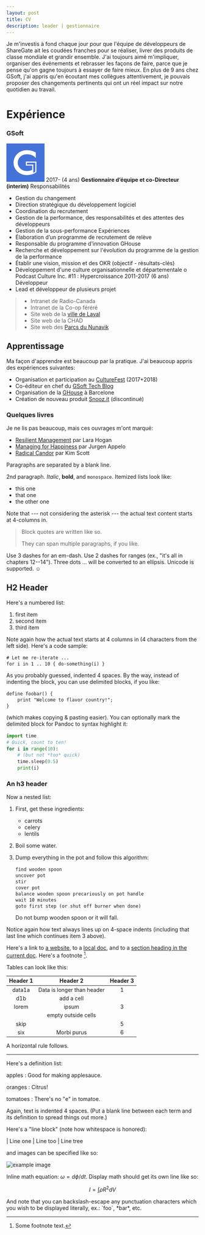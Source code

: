 ```yaml
---
layout: post
title: CV
description: leader | gestionnaire
---
```

Je m'investis à fond chaque jour pour que l'équipe de développeurs de ShareGate ait les coudées franches pour se réaliser, livrer des produits de classe mondiale et grandir ensemble. J'ai toujours aimé m'impliquer, organiser des événements et rebrasser les façons de faire, parce que je pense qu'on gagne toujours à essayer de faire mieux. En plus de 9 ans chez GSoft, j'ai appris qu'en écoutant mes collègues attentivement, je pouvais proposer des changements pertinents qui ont un réel impact sur notre quotidien au travail.

Expérience
============
### GSoft ###
![example image](/assets/images/g100.jpg?w=500&h=500&fit=crop "An exemplary image")
2017- (4 ans) **Gestionnaire d’équipe et co-Directeur (interim)**
Responsabilités
-	Gestion du changement
-	Direction stratégique du développement logiciel
-	Coordination du recrutement
-	Gestion de la performance, des responsabilités et des attentes des développeurs 
-	Gestion de la sous-performance
Expériences
-	Élaboration d’un programme de recrutement de relève
-	Responsable du programme d'innovation GHouse
-	Recherche et développement sur l'évolution du programme de la gestion de la performance 
-	Établir une vision, mission et des OKR (objectif - résultats-clés)
-	Développement d'une culture organisationnelle et départementale
o	Podcast Culture Inc. #11 : Hypercroissance
2011-2017 (6 ans) Développeur 
-	Lead et développeur de plusieurs projet
>-	Intranet de Radio-Canada
>-	Intranet de la Co-op féréré
>-	Site web de la [ville de Laval](https://www.laval.ca/)
>-	Site web de la CHAD
>-	Site web des [Parcs du Nunavik](https://www.nunavikparks.ca/)


Apprentissage
-------------
Ma façon d'apprendre est beaucoup par la pratique. J'ai beaucoup appris des expériences suivantes:
- Organisation et participation au [CultureFest](https://mtlnewtech.medium.com/culturefest-montreal-04-12-17-7dd015d0d9ea) (2017+2018)
- Co-éditeur en chef du [GSoft Tech Blog](https://medium.com/gsoft-tech)
- Organisation de la [GHouse](https://www.lesaffaires.com/blogues/simon-de-baene/j-ai-ouvert-un-bureau-au-bout-du-monde-en-laissant-les-employes-choisir-ou-voici-pourquoi/592203) à Barcelone
- Création de nouveau produit [Snooz.it](https://drdeteck.github.io/snoozit-landing-page/) (discontinué)

### Quelques livres ###
Je ne lis pas beaucoup, mais ces ouvrages m'ont marqué:
- [Resilient Management](https://resilient-management.com/) par Lara Hogan
- [Managing for Happiness](https://jurgenappelo.com/managing-for-happiness/) par Jurgen Appelo
- [Radical Candor](https://www.radicalcandor.com/) par Kim Scott



Paragraphs are separated by a blank line.

2nd paragraph. *Italic*, **bold**, and `monospace`. Itemized lists
look like:

  * this one
  * that one
  * the other one

Note that --- not considering the asterisk --- the actual text
content starts at 4-columns in.

> Block quotes are
> written like so.
>
> They can span multiple paragraphs,
> if you like.

Use 3 dashes for an em-dash. Use 2 dashes for ranges (ex., "it's all
in chapters 12--14"). Three dots ... will be converted to an ellipsis.
Unicode is supported. ☺


H2 Header
------------

Here's a numbered list:

 1. first item
 2. second item
 3. third item

Note again how the actual text starts at 4 columns in (4 characters
from the left side). Here's a code sample:

    # Let me re-iterate ...
    for i in 1 .. 10 { do-something(i) }

As you probably guessed, indented 4 spaces. By the way, instead of
indenting the block, you can use delimited blocks, if you like:

~~~
define foobar() {
    print "Welcome to flavor country!";
}
~~~

(which makes copying & pasting easier). You can optionally mark the
delimited block for Pandoc to syntax highlight it:

~~~python
import time
# Quick, count to ten!
for i in range(10):
    # (but not *too* quick)
    time.sleep(0.5)
    print(i)
~~~



### An h3 header ###

Now a nested list:

 1. First, get these ingredients:

      * carrots
      * celery
      * lentils

 2. Boil some water.

 3. Dump everything in the pot and follow
    this algorithm:

        find wooden spoon
        uncover pot
        stir
        cover pot
        balance wooden spoon precariously on pot handle
        wait 10 minutes
        goto first step (or shut off burner when done)

    Do not bump wooden spoon or it will fall.

Notice again how text always lines up on 4-space indents (including
that last line which continues item 3 above).

Here's a link to [a website](http://foo.bar), to a [local
doc](local-doc.html), and to a [section heading in the current
doc](#an-h2-header). Here's a footnote [^1].

[^1]: Some footnote text.

Tables can look like this:

| Header 1 | Header 2                   | Header 3 |
|:--------:|:--------------------------:|:--------:|
| data1a   | Data is longer than header | 1        |
| d1b      | add a cell                 |          |
| lorem    | ipsum                      | 3        |
|          | empty outside cells        |          |
| skip     |                            | 5        |
| six      | Morbi purus                | 6        |


A horizontal rule follows.

***

Here's a definition list:

apples
  : Good for making applesauce.

oranges
  : Citrus!

tomatoes
  : There's no "e" in tomatoe.

Again, text is indented 4 spaces. (Put a blank line between each
term and  its definition to spread things out more.)

Here's a "line block" (note how whitespace is honored):

| Line one
|   Line too
| Line tree

and images can be specified like so:

![example image](https://images.unsplash.com/photo-1488190211105-8b0e65b80b4e?w=500&h=500&fit=crop "An exemplary image")

Inline math equation: $\omega = d\phi / dt$. Display
math should get its own line like so:

$$I = \int \rho R^{2} dV$$

And note that you can backslash-escape any punctuation characters
which you wish to be displayed literally, ex.: \`foo\`, \*bar\*, etc.
